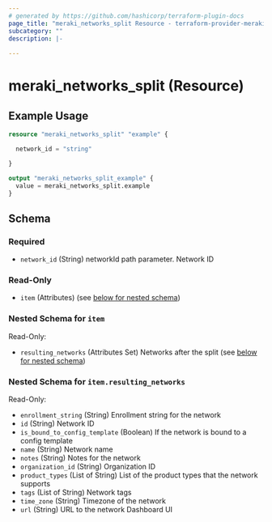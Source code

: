 ```yaml
---
# generated by https://github.com/hashicorp/terraform-plugin-docs
page_title: "meraki_networks_split Resource - terraform-provider-meraki"
subcategory: ""
description: |-
  
---
```


# meraki_networks_split (Resource)



## Example Usage

```terraform
resource "meraki_networks_split" "example" {

  network_id = "string"

}

output "meraki_networks_split_example" {
  value = meraki_networks_split.example
}
```

<!-- schema generated by tfplugindocs -->
## Schema

### Required

- `network_id` (String) networkId path parameter. Network ID

### Read-Only

- `item` (Attributes) (see [below for nested schema](#nestedatt--item))

<a id="nestedatt--item"></a>
### Nested Schema for `item`

Read-Only:

- `resulting_networks` (Attributes Set) Networks after the split (see [below for nested schema](#nestedatt--item--resulting_networks))

<a id="nestedatt--item--resulting_networks"></a>
### Nested Schema for `item.resulting_networks`

Read-Only:

- `enrollment_string` (String) Enrollment string for the network
- `id` (String) Network ID
- `is_bound_to_config_template` (Boolean) If the network is bound to a config template
- `name` (String) Network name
- `notes` (String) Notes for the network
- `organization_id` (String) Organization ID
- `product_types` (List of String) List of the product types that the network supports
- `tags` (List of String) Network tags
- `time_zone` (String) Timezone of the network
- `url` (String) URL to the network Dashboard UI
